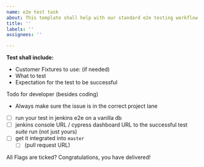 ```yaml
---
name: e2e test task
about: This template shall help with our standard e2e testing workflow
title: ''
labels: ''
assignees: ''

---
```


**Test shall include:**

- Customer Fixtures to use: (if needed)
- What to test
- Expectation for the test to be successful




Todo for developer (besides coding)
- Always make sure the issue is in the correct project lane
- [ ] run your test in jenkins e2e on a vanilla db
- [ ] jenkins console URL / cypress dashboard URL to the successful test *suite* run (not just yours)
- [ ] get it integrated into `master`
    - [ ] (pull request URL)

All Flags are ticked? Congratulations, you have delivered!

